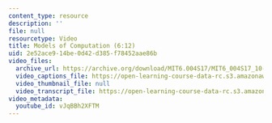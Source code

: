 ```yaml
---
content_type: resource
description: ''
file: null
resourcetype: Video
title: Models of Computation (6:12)
uid: 2e52ace9-14be-0d42-d385-f78452aae86b
video_files:
  archive_url: https://archive.org/download/MIT6.004S17/MIT6_004S17_10-02-05_300k.mp4
  video_captions_file: https://open-learning-course-data-rc.s3.amazonaws.com/6-004-computation-structures-spring-2017/33d43c390c3c566b96eafc2ca5550ea9_vJqBBh2XFTM.vtt
  video_thumbnail_file: null
  video_transcript_file: https://open-learning-course-data-rc.s3.amazonaws.com/6-004-computation-structures-spring-2017/22ca7de71b2a3b2a8894f7e38f39a350_vJqBBh2XFTM.pdf
video_metadata:
  youtube_id: vJqBBh2XFTM
---
```

